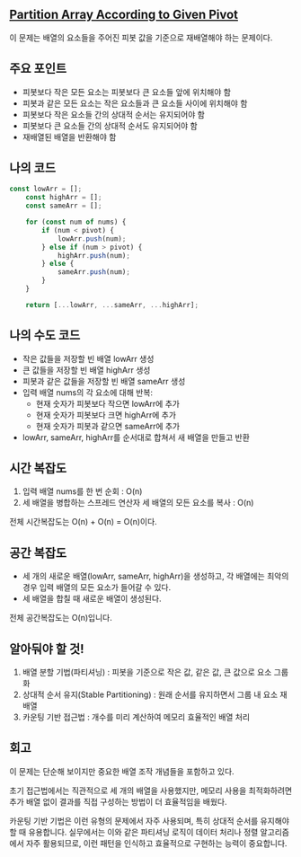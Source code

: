 ## [**Partition Array According to Given Pivot**](https://leetcode.com/classic/problems/partition-array-according-to-given-pivot/description/)

이 문제는 배열의 요소들을 주어진 피봇 값을 기준으로 재배열해야 하는 문제이다.

## 주요 포인트

- 피봇보다 작은 모든 요소는 피봇보다 큰 요소들 앞에 위치해야 함
- 피봇과 같은 모든 요소는 작은 요소들과 큰 요소들 사이에 위치해야 함
- 피봇보다 작은 요소들 간의 상대적 순서는 유지되어야 함
- 피봇보다 큰 요소들 간의 상대적 순서도 유지되어야 함
- 재배열된 배열을 반환해야 함

## 나의 코드

```jsx
const lowArr = [];
    const highArr = [];
    const sameArr = [];

    for (const num of nums) {
        if (num < pivot) {
            lowArr.push(num);
        } else if (num > pivot) {
            highArr.push(num);
        } else {
            sameArr.push(num);
        }
    }

    return [...lowArr, ...sameArr, ...highArr];
```

## 나의 수도 코드

- 작은 값들을 저장할 빈 배열 lowArr 생성
- 큰 값들을 저장할 빈 배열 highArr 생성
- 피봇과 같은 값들을 저장할 빈 배열 sameArr 생성
- 입력 배열 nums의 각 요소에 대해 반복:
    - 현재 숫자가 피봇보다 작으면 lowArr에 추가
    - 현재 숫자가 피봇보다 크면 highArr에 추가
    - 현재 숫자가 피봇과 같으면 sameArr에 추가
- lowArr, sameArr, highArr를 순서대로 합쳐서 새 배열을 만들고 반환

## 시간 복잡도

1. 입력 배열 nums를 한 번 순회 : O(n)
2. 세 배열을 병합하는 스프레드 연산자 세 배열의 모든 요소를 복사 : O(n)

전체 시간복잡도는 O(n) + O(n) = O(n)이다.

## 공간 복잡도

- 세 개의 새로운 배열(lowArr, sameArr, highArr)을 생성하고, 각 배열에는 최악의 경우 입력 배열의 모든 요소가 들어갈 수 있다.
- 세 배열을 합칠 때 새로운 배열이 생성된다.

 전체 공간복잡도는 O(n)입니다.

## 알아둬야 할 것!

1. 배열 분할 기법(파티셔닝) : 피봇을 기준으로 작은 값, 같은 값, 큰 값으로 요소 그룹화
2. 상대적 순서 유지(Stable Partitioning) : 원래 순서를 유지하면서 그룹 내 요소 재배열
3. 카운팅 기반 접근법 : 개수를 미리 계산하여 메모리 효율적인 배열 처리

## 회고

이 문제는 단순해 보이지만 중요한 배열 조작 개념들을 포함하고 있다.

초기 접근법에서는 직관적으로 세 개의 배열을 사용했지만, 메모리 사용을 최적화하려면 추가 배열 없이 결과를 직접 구성하는 방법이 더 효율적임을 배웠다.

카운팅 기반 기법은 이런 유형의 문제에서 자주 사용되며, 특히 상대적 순서를 유지해야 할 때 유용합니다. 실무에서는 이와 같은 파티셔닝 로직이 데이터 처리나 정렬 알고리즘에서 자주 활용되므로, 이런 패턴을 인식하고 효율적으로 구현하는 능력이 중요합니다.
